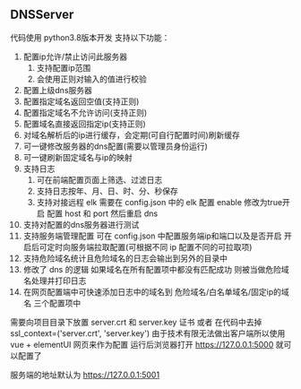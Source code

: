 ## DNSServer

代码使用 python3.8版本开发
支持以下功能：

1. 配置ip允许/禁止访问此服务器
   1. 支持配置ip范围
   2. 会使用正则对输入的值进行校验
2. 配置上级dns服务器
3. 配置指定域名返回空值(支持正则)
4. 配置指定域名不允许访问(支持正则)
5. 配置域名直接返回指定ip(支持正则)
6. 对域名解析后的ip进行缓存，会定期(可自行配置时间)刷新缓存
7. 可一键修改服务器的dns配置(需要以管理员身份运行)
8. 可一键刷新固定域名与ip的映射
9. 支持日志
   1. 可在前端配置页面上筛选、过滤日志
   2. 支持日志按年、月、日、时、分、秒保存
   3. 支持对接远程 elk 需要在 config.json 中的 elk 配置 enable 修改为true开启 配置 host 和 port 然后重启 dns
10. 支持对配置的dns服务器进行测试
11. 支持服务端管理配置 可在 config.json 中配置服务端ip和端口以及是否开启 开启后可定时向服务端拉取配置(可根据不同 ip 配置不同的可拉取项)
12. 支持危险域名统计且危险域名的日志会输出到另外的目录中
13. 修改了 dns 的逻辑 如果域名在所有配置项中都没有匹配成功 则被当做危险域名处理并打印日志
15. 在网页配置端中可快速添加日志中的域名到 危险域名/白名单域名/固定ip的域名 三个配置项中

需要向项目目录下放置 server.crt 和 server.key 证书 或者 在代码中去掉 ssl_context=('server.crt', 'server.key')
由于技术有限无法做出客户端所以使用 vue + elementUI 网页来作为配置
运行后浏览器打开 https://127.0.0.1:5000 就可以配置了

服务端的地址默认为 https://127.0.0.1:5001
